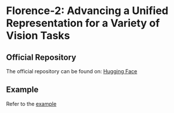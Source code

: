 # Florence-2: Advancing a Unified Representation for a Variety of Vision Tasks

## Official Repository

The official repository can be found on: [Hugging Face](https://huggingface.co/microsoft/Florence-2-base)

## Example

Refer to the [example](../../../examples/florence2)
